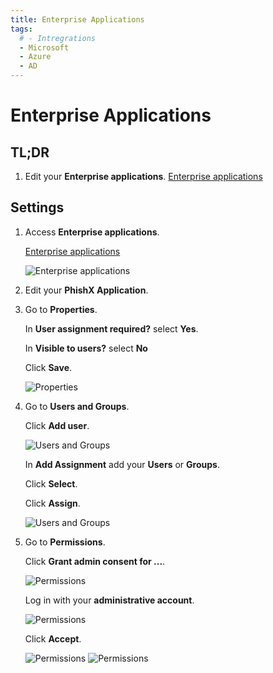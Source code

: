 ```yaml
---
title: Enterprise Applications
tags:
  # - Intregrations
  - Microsoft
  - Azure
  - AD
---
```

# Enterprise Applications

## TL;DR

1. Edit your **Enterprise applications**. [Enterprise applications](https://portal.azure.com/#blade/Microsoft_AAD_IAM/StartboardApplicationsMenuBlade/AllApps)

## Settings

1. Access **Enterprise applications**.

   [Enterprise applications](https://portal.azure.com/#blade/Microsoft_AAD_IAM/StartboardApplicationsMenuBlade/AllApps)

   ![Enterprise applications](https://cdn.phishx.io/phishx-docs/images/azure_ad_14.webp)

2. Edit your **PhishX Application**.

3. Go to **Properties**.

	 In **User assignment required?** select **Yes**.

	 In **Visible to users?** select **No**

	 Click **Save**.

   ![Properties](https://cdn.phishx.io/phishx-docs/images/azure_ad_15.webp)

4. Go to **Users and Groups**.

    Click **Add user**.

   ![Users and Groups](https://cdn.phishx.io/phishx-docs/images/azure_ad_16.webp)

    In **Add Assignment** add your **Users** or **Groups**.

    Click **Select**.

    Click **Assign**.

   ![Users and Groups](https://cdn.phishx.io/phishx-docs/images/azure_ad_17.webp)

5. Go to **Permissions**.

    Click **Grant admin consent for ...**.

   ![Permissions](https://cdn.phishx.io/phishx-docs/images/azure_ad_18.webp)

    Log in with your **administrative account**.

   ![Permissions](https://cdn.phishx.io/phishx-docs/images/azure_ad_19.webp)

    Click **Accept**.

   ![Permissions](https://cdn.phishx.io/phishx-docs/images/azure_ad_20.webp)
   ![Permissions](https://cdn.phishx.io/phishx-docs/images/azure_ad_21.webp)
